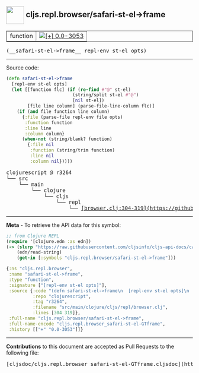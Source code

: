## <img width="48px" valign="middle" src="http://i.imgur.com/Hi20huC.png"> cljs.repl.browser/safari-st-el->frame

 <table border="1">
<tr>

<td>function</td>
<td><a href="https://github.com/cljsinfo/cljs-api-docs/tree/0.0-3053"><img valign="middle" alt="[+] 0.0-3053" src="https://img.shields.io/badge/+-0.0--3053-lightgrey.svg"></a> </td>
</tr>
</table>

 <samp>
(__safari-st-el->frame__ repl-env st-el opts)<br>
</samp>

---





Source code:

```clj
(defn safari-st-el->frame
  [repl-env st-el opts]
  (let [[function flc] (if (re-find #"@" st-el)
                         (string/split st-el #"@")
                         [nil st-el])
        [file line column] (parse-file-line-column flc)]
    (if (and file function line column)
      {:file (parse-file repl-env file opts)
       :function function
       :line line
       :column column}
      (when-not (string/blank? function)
        {:file nil
         :function (string/trim function)
         :line nil
         :column nil}))))
```

 <pre>
clojurescript @ r3264
└── src
    └── main
        └── clojure
            └── cljs
                └── repl
                    └── <ins>[browser.clj:304-319](https://github.com/clojure/clojurescript/blob/r3264/src/main/clojure/cljs/repl/browser.clj#L304-L319)</ins>
</pre>


---

__Meta__ - To retrieve the API data for this symbol:

```clj
;; from Clojure REPL
(require '[clojure.edn :as edn])
(-> (slurp "https://raw.githubusercontent.com/cljsinfo/cljs-api-docs/catalog/cljs-api.edn")
    (edn/read-string)
    (get-in [:symbols "cljs.repl.browser/safari-st-el->frame"]))
```

```clj
{:ns "cljs.repl.browser",
 :name "safari-st-el->frame",
 :type "function",
 :signature ["[repl-env st-el opts]"],
 :source {:code "(defn safari-st-el->frame\n  [repl-env st-el opts]\n  (let [[function flc] (if (re-find #\"@\" st-el)\n                         (string/split st-el #\"@\")\n                         [nil st-el])\n        [file line column] (parse-file-line-column flc)]\n    (if (and file function line column)\n      {:file (parse-file repl-env file opts)\n       :function function\n       :line line\n       :column column}\n      (when-not (string/blank? function)\n        {:file nil\n         :function (string/trim function)\n         :line nil\n         :column nil}))))",
          :repo "clojurescript",
          :tag "r3264",
          :filename "src/main/clojure/cljs/repl/browser.clj",
          :lines [304 319]},
 :full-name "cljs.repl.browser/safari-st-el->frame",
 :full-name-encode "cljs.repl.browser_safari-st-el-GTframe",
 :history [["+" "0.0-3053"]]}

```

---

__Contributions__ to this document are accepted as Pull Requests to the following file:

 <pre>
[cljsdoc/cljs.repl.browser_safari-st-el-GTframe.cljsdoc](https://github.com/cljsinfo/cljs-api-docs/blob/master/cljsdoc/cljs.repl.browser_safari-st-el-GTframe.cljsdoc)
</pre>

